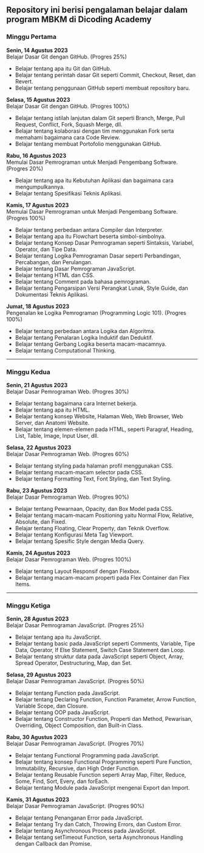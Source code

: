 ## Repository ini berisi pengalaman belajar dalam program MBKM di Dicoding Academy  

### Minggu Pertama
**Senin, 14 Agustus 2023**  
Belajar Dasar Git dengan GitHub. (Progres 25%)
  * Belajar tentang apa itu Git dan GitHub.
  * Belajar tentang perintah dasar Git seperti Commit, Checkout, Reset, dan Revert.
  * Belajar tentang penggunaan GitHub seperti membuat repository baru.

**Selasa, 15 Agustus 2023**  
Belajar Dasar Git dengan GitHub. (Progres 100%)
  * Belajar tentang istilah lanjutan dalam Git seperti Branch, Merge, Pull Request, Conflict, Fork, Squash Merge, dll.
  * Belajar tentang kolaborasi dengan tim menggunakan Fork serta memahami bagaimana cara Code Review.
  * Belajar tentang membuat Portofolio menggunakan GitHub.

**Rabu, 16 Agustus 2023**  
Memulai Dasar Pemrograman untuk Menjadi Pengembang Software. (Progres 20%)
  * Belajar tentang apa itu Kebutuhan Aplikasi dan bagaimana cara mengumpulkannya.
  * Belajar tentang Spesifikasi Teknis Aplikasi.

**Kamis, 17 Agustus 2023**  
Memulai Dasar Pemrograman untuk Menjadi Pengembang Software. (Progres 100%)
  * Belajar tentang perbedaan antara Compiler dan Interpreter.
  * Belajar tentang apa itu Flowchart beserta simbol-simbolnya.
  * Belajar tentang Konsep Dasar Pemrograman seperti Sintaksis, Variabel, Operator, dan Tipe Data.
  * Belajar tentang Logika Pemrograman Dasar seperti Perbandingan, Percabangan, dan Perulangan.
  * Belajar tentang Dasar Pemrograman JavaScript.
  * Belajar tentang HTML dan CSS.
  * Belajar tentang Comment pada bahasa pemrograman.
  * Belajar tentang Pengarsipan Versi Perangkat Lunak, Style Guide, dan Dokumentasi Teknis Aplikasi.

**Jumat, 18 Agustus 2023**  
Pengenalan ke Logika Pemrograman (Programming Logic 101). (Progres 100%)
  * Belajar tentang perbedaan antara Logika dan Algoritma.
  * Belajar tentang Penalaran Logika Induktif dan Deduktif.
  * Belajar tentang Gerbang Logika beserta macam-macamnya.
  * Belajar tentang Computational Thinking.

---------------------------------------------------------------------------------------------------

### Minggu Kedua
**Senin, 21 Agustus 2023**  
Belajar Dasar Pemrograman Web. (Progres 30%)
  * Belajar tentang bagaimana cara Internet bekerja.
  * Belajar tentang apa itu HTML.
  * Belajar tentang konsep Website, Halaman Web, Web Browser, Web Server, dan Anatomi Website.
  * Belajar tentang elemen-elemen pada HTML, seperti Paragraf, Heading, List, Table, Image, Input User, dll.

**Selasa, 22 Agustus 2023**  
Belajar Dasar Pemrograman Web. (Progres 60%)
  * Belajar tentang styling pada halaman profil menggunakan CSS.
  * Belajar tentang macam-macam selector pada CSS.
  * Belajar tentang Formatting Text, Font Styling, dan Text Styling.

**Rabu, 23 Agustus 2023**  
Belajar Dasar Pemrograman Web. (Progres 90%)
  * Belajar tentang Pewarnaan, Opacity, dan Box Model pada CSS.
  * Belajar tentang macam-macam Positioning yaitu Normal Flow, Relative, Absolute, dan Fixed.
  * Belajar tentang Floating, Clear Property, dan Teknik Overflow.
  * Belajar tentang Konfigurasi Meta Tag Viewport.
  * Belajar tentang Spesific Style dengan Media Query.

**Kamis, 24 Agustus 2023**  
Belajar Dasar Pemrograman Web. (Progres 100%)
  * Belajar tentang Layout Responsif dengan Flexbox.
  * Belajar tentang macam-macam properti pada Flex Container dan Flex Items.

---------------------------------------------------------------------------------------------------

### Minggu Ketiga
**Senin, 28 Agustus 2023**  
Belajar Dasar Pemrograman JavaScript. (Progres 25%)
  * Belajar tentang apa itu JavaScript.
  * Belajar tentang basic pada JavaScript seperti Comments, Variable, Tipe Data, Operator, If Else Statement, Switch Case Statement dan Loop.
  * Belajar tentang struktur data pada JavaScript seperti Object, Array, Spread Operator, Destructuring, Map, dan Set.

**Selasa, 29 Agustus 2023**  
Belajar Dasar Pemrograman JavaScript. (Progres 50%)
  * Belajar tentang Function pada JavaScript.
  * Belajar tentang Declaring Function, Function Parameter, Arrow Function, Variable Scope, dan Closure.
  * Belajar tentang OOP pada JavaScript.
  * Belajar tentang Constructor Function, Properti dan Method, Pewarisan, Overriding, Object Composition, dan Built-in Class.

**Rabu, 30 Agustus 2023**  
Belajar Dasar Pemrograman JavaScript. (Progres 70%)
  * Belajar tentang Functional Programming pada JavaScript.
  * Belajar tentang konsep Functional Programming seperti Pure Function, Immutability, Recursive, dan High Order Function.
  * Belajar tentang Reusable Function seperti Array Map, Filter, Reduce, Some, Find, Sort, Every, dan forEach.
  * Belajar tentang Module pada JavaScript mengenai Export dan Import.

**Kamis, 31 Agustus 2023**  
Belajar Dasar Pemrograman JavaScript. (Progres 90%)
  * Belajar tentang Penanganan Error pada JavaScript.
  * Belajar tentang Try dan Catch, Throwing Errors, dan Custom Error.
  * Belajar tentang Asynchronous Process pada JavaScript.
  * Belajar tentang setTimeout Function, serta Asynchronous Handling dengan Callback dan Promise.
